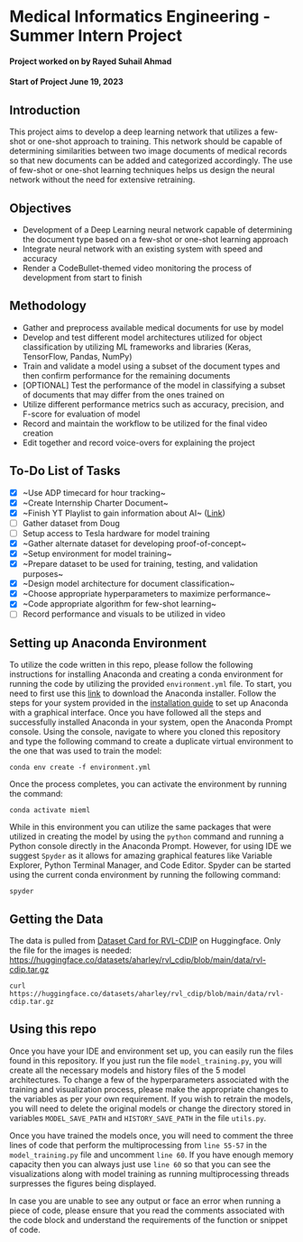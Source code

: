 # Medical Informatics Engineering - Summer Intern Project

#### Project worked on by **Rayed Suhail Ahmad**
#### Start of Project **June 19, 2023**

## Introduction
This project aims to develop a deep learning network that utilizes a few-shot or one-shot approach to training. This network should be capable of determining similarities between two image documents of medical records so that new documents can be added and categorized accordingly. The use of few-shot or one-shot learning techniques helps us design the neural network without the need for extensive retraining.

## Objectives
- Development of a Deep Learning neural network capable of determining the document type based on a few-shot or one-shot learning approach
- Integrate neural network with an existing system with speed and accuracy
- Render a CodeBullet-themed video monitoring the process of development from start to finish

## Methodology
- Gather and preprocess available medical documents for use by model
- Develop and test different model architectures utilized for object classification by utilizing ML frameworks and libraries (Keras, TensorFlow, Pandas, NumPy)
- Train and validate a model using a subset of the document types and then confirm performance for the remaining documents
- [OPTIONAL] Test the performance of the model in classifying a subset of documents that may differ from the ones trained on
- Utilize different performance metrics such as accuracy, precision, and F-score for evaluation of model
- Record and maintain the workflow to be utilized for the final video creation
- Edit together and record voice-overs for explaining the project

## To-Do List of Tasks
- [x] ~Use ADP timecard for hour tracking~
- [x] ~Create Internship Charter Document~
- [x] ~Finish YT Playlist to gain information about AI~ ([Link](https://www.youtube.com/playlist?list=PLuIoQNgtU5vq1tJWHngx91N5ndkHpT2Mg))
- [ ] Gather dataset from Doug
- [ ] Setup access to Tesla hardware for model training
- [x] ~Gather alternate dataset for developing proof-of-concept~
- [x] ~Setup environment for model training~
- [x] ~Prepare dataset to be used for training, testing, and validation purposes~
- [x] ~Design model architecture for document classification~
- [x] ~Choose appropriate hyperparameters to maximize performance~
- [x] ~Code appropriate algorithm for few-shot learning~
- [ ] Record performance and visuals to be utilized in video

## Setting up Anaconda Environment
To utilize the code written in this repo, please follow the following instructions for installing Anaconda and creating a conda environment for running the code by utilizing the provided `environment.yml` file. To start, you need to first use this [link](https://www.anaconda.com/download) to download the Anaconda installer. Follow the steps for your system provided in the [installation guide](https://docs.anaconda.com/free/anaconda/install/index.html) to set up Anaconda with a graphical interface. Once you have followed all the steps and successfully installed Anaconda in your system, open the Anaconda Prompt console. Using the console, navigate to where you cloned this repository and type the following command to create a duplicate virtual environment to the one that was used to train the model:

`conda env create -f environment.yml`

Once the process completes, you can activate the environment by running the command:

`conda activate mieml`

While in this environment you can utilize the same packages that were utilized in creating the model by using the `python` command and running a Python console directly in the Anaconda Prompt. However, for using IDE we suggest `Spyder` as it allows for amazing graphical features like Variable Explorer, Python Terminal Manager, and Code Editor. Spyder can be started using the current conda environment by running the following command:

`spyder`

## Getting the Data

The data is pulled from [Dataset Card for RVL-CDIP](https://huggingface.co/datasets/aharley/rvl_cdip) on Huggingface. Only the file for the images is needed: https://huggingface.co/datasets/aharley/rvl_cdip/blob/main/data/rvl-cdip.tar.gz

```
curl https://huggingface.co/datasets/aharley/rvl_cdip/blob/main/data/rvl-cdip.tar.gz
```

## Using this repo
Once you have your IDE and environment set up, you can easily run the files found in this repository. If you just run the file `model_training.py`, you will create all the necessary models and history files of the 5 model architectures. To change a few of the hyperparameters associated with the training and visualization process, please make the appropriate changes to the variables as per your own requirement. If you wish to retrain the models, you will need to delete the original models or change the directory stored in variables `MODEL_SAVE_PATH` and `HISTORY_SAVE_PATH` in the file `utils.py`.

Once you have trained the models once, you will need to comment the three lines of code that perform the multiprocessing from `line 55-57` in the `model_training.py` file and uncomment `line 60`. If you have enough memory capacity then you can always just use `line 60` so that you can see the visualizations along with model training as running multiprocessing threads surpresses the figures being displayed.

In case you are unable to see any output or face an error when running a piece of code, please ensure that you read the comments associated with the code block and understand the requirements of the function or snippet of code.
